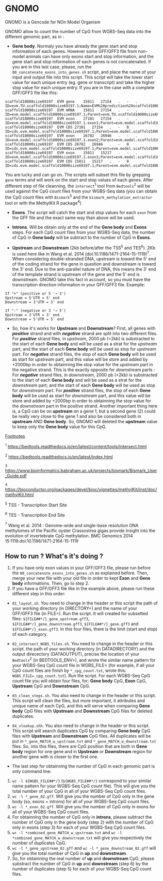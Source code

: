 # GNOMO
GNOMO is a Gencode for NOn Model Organism

GNOMO allow to count the number of CpG from WGBS-Seq data into the different genomic part, as in :

- **Gene body**. Normaly you have already the gene start and stop information of each genes. However some GFF/GFF3 file from non-model animals can have only exons start and stop information, and the gene start and stop information of each genes is not concatenated. If you are in this last case, please, run the `00_concatenate_exons_into_genes.sh` script, and place the name of your input and output file into this script. This script will take the lower start value for each unique entry (eg. gene or transcript) and take the higher stop value for each unique entry. If you are in the case with a complete GFF/GFF3 file like this:

```
scaffold10000size69197	EVM	gene	15011	27154	.	-	.	ID=evm.TU.scaffold10000size69197.1;Name=EVM%20prediction%20scaffold10000size69197.1
scaffold10000size69197	EVM	mRNA	15011	27154	.	-	.	ID=evm.model.scaffold10000size69197.1;Parent=evm.TU.scaffold10000size69197.1;Name=EVM%20prediction%20scaffold10000size69197.1
scaffold10000size69197	EVM	exon	27101	27154	.	-	.	ID=evm.model.scaffold10000size69197.1.exon1;Parent=evm.model.scaffold10000size69197.1
scaffold10000size69197	EVM	CDS	27101	27154	.	-	0	ID=cds.evm.model.scaffold10000size69197.1;Parent=evm.model.scaffold10000size69197.1
scaffold10000size69197	EVM	exon	26782	26946	.	-	.	ID=evm.model.scaffold10000size69197.1.exon2;Parent=evm.model.scaffold10000size69197.1
scaffold10000size69197	EVM	CDS	26782	26946	.	-	0	ID=cds.evm.model.scaffold10000size69197.1;Parent=evm.model.scaffold10000size69197.1
scaffold10000size69197	EVM	exon	15011	15217	.	-	.	ID=evm.model.scaffold10000size69197.1.exon3;Parent=evm.model.scaffold10000size69197.1
scaffold10000size69197	EVM	CDS	15011	15217	.	-	0	ID=cds.evm.model.scaffold10000size69197.1;Parent=evm.model.scaffold10000size69197.1
```

You are lucky and can go on. The scripts will subset this file by grepping `gene` terms and will work on the start and stop values of each genes. After different step of file cleanning, the `intersect`<sup>1</sup> tool from `Bedtools`<sup>2</sup> will be used against the CpG count files from your WGBS-Seq data (you can obtain the CpG count files with `Bismark`<sup>3</sup> and the `bismark_methylation_extractor` tool or with the MethylKit R package<sup>4</sup>)

- **Exons**. The script will catch the start and stop values for each `exon` from the GFF file and the exact same way than above will be used.

- **Introns**. Will be obtain only at the end of the **Gene body** and **Exons** steps. For each CpG count files from your WGBS-Seq data, the number of CpG in **Gene body** will be subtract to the number of CpG in **Exons**.

- **Upstream** and **Downstream** (2kb before/after the TSS<sup>5</sup> and TES<sup>6</sup>).
2Kb is used here like in Wang et al. 2014 (doi:10.1186/1471-2164-15-1119)<sup>7</sup>. When considering double-stranded DNA, upstream is toward the 5' end of the coding strand for the gene in question and downstream is toward the 3' end. Due to the anti-parallel nature of DNA, this means the 3' end of the template strand is upstream of the gene and the 5' end is downstream. GNOMO take this fact in account, so you must have the transcription direction information in your GFF/GFF3 file. Example:


```
If "+" (positive or 5 '→ 3')
Upstream = 5'UTR = 5' end
Downstream = 3'UTR = 3' end

If "-" (negative or 3 '→ 5')
Upstream = 3'UTR = 3' end
Downstream = 5'UTR = 5' end
```

- So, how it's works for **Upstream** and **Downstream**? First, all genes with ***positive*** strand and with ***negative*** strand are split into two different files. For ***positive*** strand files, in *upstream*, 2000 pb (=2kb) is substracted to the start of each **Gene body** and will be used as a strat for the *upstream* part; and the start of each **Gene body** will be used as stop for *upstream* part. For ***negative*** strand files, the stop of each **Gene body** will be used as start for *upstream* part, and this value will be store and added by +2000bp in order to obtainning the stop value for the *upstream* part in the negative strand. This is the exactly opposite for *downstream* parts : For ***negative*** strand files, in *downstream*, 2000 pb (=2kb) is substracted to the start of each **Gene body** and will be used as a strat for the *downstream* part; and the start of each **Gene body** will be used as stop for *downstream* part. For ***positive*** strand files, the stop of each **Gene body** will be used as start for *downstream* part, and this value will be store and added by +2000bp in order to obtainning the stop value for the *downstream* part in the positive strand. Another important thing here is, a CpG can be on **upstream** on a gene 1, but a second gene (2) could be really very close to the gene 1 and also be considered both in **upstream** AND **Gene body**. So, GNOMO will deleted the **upstream** value to keep only the **Gene body** value for this CpG.

<ins>Footnotes</ins>

<sup>1</sup> https://bedtools.readthedocs.io/en/latest/content/tools/intersect.html

<sup>2</sup> https://bedtools.readthedocs.io/en/latest/index.html

<sup>3</sup> https://www.bioinformatics.babraham.ac.uk/projects/bismark/Bismark_User_Guide.pdf

<sup>4</sup> https://bioconductor.org/packages/devel/bioc/vignettes/methylKit/inst/doc/methylKit.html

<sup>5</sup> TSS - Transcription Start Site

<sup>6</sup> TES - Transcription End Site

<sup>7</sup> Wang et al. 2014 : Genome-wide and single-base resolution DNA methylomes of the Pacific oyster Crassostrea gigas provide insight into the evolution of invertebrate CpG methylation. BMC Genomics 2014 15:1119.doi:10.1186/1471-2164-15-1119


## How to run ? What's it's doing ?

1. If you have only exon values in your GFF/GFF3 file, please run before the `00_concatenate_exons_into_genes.sh` as explained before. Then, merge your new file with your old file in order to kept **Exon** and **Gene body** informations. Then, go to step 2.
2. If you have a GFF/GFF3 file like in the example above, please run these different step in this order:

- `01_layout.sh`. You need to change in the header or this script the path of your working directory (in DIRECTORY=) and the name of your GFF/GFF3 file (in FILE=). Run the script. It will created for subsetted files: `${FILE##*/}_gene_upstream.gff3`, `${FILE##*/}_gene_downstream.gff3`, `${FILE##*/}_gene.gff3` and `${FILE##*/}_exon.gff3`. In this four files, there is the limit (start and stop) of each category.

- `02_intersect_WGBS_files.sh`. You need to change in the header or this script.  the path of your working directory (in DATADIRECTORY) and the output direcectory (DATAOUTPUT), precise the location of your `Bedtools`<sup>2</sup> (in BEDTOOLS_ENV=), and wrote the similar name pattern for your WGBS-Seq CpG count file in WGBS_FILE= (for example, if all your CpG count files are finish by `*_cpg_count.txt`, wrote this: `WGBS_FILE=_cpg_count.txt`). Run the script. For each WGBS-Seq CpG count file you will obtain four files, for: **Gene body** CpG, **Exon** CpG, **Upstream** CpG and **Downstream** CpG.

- `03_clean_steps.sh`. You also need to change in the header or this script. This script will clean the files, but more important, it attributes and unique name of each CpG, and this will serve when comparing **Gene body** CpG files with **Upstream** and **Downstream** CpG files for deleted duplicates.

- `04_vlookup.shh`. You also need to change in the header or this script. This script will search duplicates CpG by comparing **Gene body** CpG files with **Upstream** and **Downstream** CpG files. All duplicates will be put in `*_gene_MATCH_w_upstream.txt` and `*_gene_MATCH_w_downstream.txt` files. So, into this files, there are CpG position that are both in **Gene body** region for one gene and in **Upstream** or **Downstream** region for another gene with is closer to the first one. 

- The last step for obtainning the number of CpG in each genomic part is only command line:

1. `wc -l ${WGBS_FILE##*/}` (`${WGBS_FILE##*/}` correspond to your similar name pattern for your WGBS-Seq CpG count file). This will give you the total number of your CpG in all of your WGBS-Seq CpG count files.
2. `wc -l *_gene_02.gff`. Will give you the number of CpG only in the gene body (so, exons + introns) for all of your WGBS-Seq CpG count files.
3. `wc -l *_exon_02.gff`. Will give you the number of CpG only in exons for all of your WGBS-Seq CpG count files.
4. For obtainning the number of CpG only in **introns**, please subtract the number of CpG only in the gene body (step 2) with the number of CpG only in exons (step 3) for each of your WGBS-Seq CpG count files.
5. `wc -l *combined_gene_MATCH_w_upstream.txt` and `wc -l *combined_gene_MATCH_w_downstream.txt` will give you respectively the number of duplicates CpG.
6. `wc -l *_gene_upstream_02.gff` and `wc -l *_gene_downstream_02.gff` will give you the total number of CpG in **up** and **downstream**.
7. So, for obtainning the real number of **up** and **downstream** CpG, please substract the number of CpG in **up** and **downstream** (step 6) by the number of duplicates (step 5) for each of your WGBS-Seq CpG count files.
 
